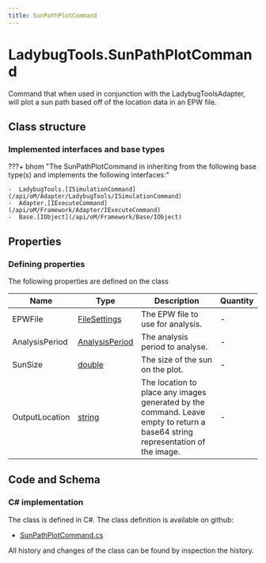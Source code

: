 ```yaml
---
title: SunPathPlotCommand
---
```


# LadybugTools.SunPathPlotCommand

Command that when used in conjunction with the LadybugToolsAdapter, will plot a sun path based off of the location data in an EPW file.

## Class structure

### Implemented interfaces and base types

???+ bhom "The SunPathPlotCommand in inheriting from the following base type(s) and implements the following interfaces:"

    -  LadybugTools.[ISimulationCommand](/api/oM/Adapter/LadybugTools/ISimulationCommand)
    -  Adapter.[IExecuteCommand](/api/oM/Framework/Adapter/IExecuteCommand)
    -  Base.[IObject](/api/oM/Framework/Base/IObject)


## Properties



### Defining properties

The following properties are defined on the class

| Name             | Type             | Description      | Quantity         |
|------------------|------------------|------------------|------------------|
| EPWFile | [FileSettings](/api/oM/Framework/Adapter/FileSettings) | The EPW file to use for analysis. | - |
| AnalysisPeriod | [AnalysisPeriod](/api/oM/Adapter/LadybugTools/AnalysisPeriod) | The analysis period to analyse. | - |
| SunSize | [double](https://learn.microsoft.com/en-us/dotnet/api/System.Double?view=netstandard-2.0) | The size of the sun on the plot. | - |
| OutputLocation | [string](https://learn.microsoft.com/en-us/dotnet/api/System.String?view=netstandard-2.0) | The location to place any images generated by the command. Leave empty to return a base64 string representation of the image. | - |


## Code and Schema

### C# implementation

The class is defined in C#. The class definition is available on github:

- [SunPathPlotCommand.cs](https://github.com/BHoM/LadybugTools_Toolkit/blob/develop/LadybugTools_oM/ExecuteCommands/SunPathPlotCommand.cs)

All history and changes of the class can be found by inspection the history.
